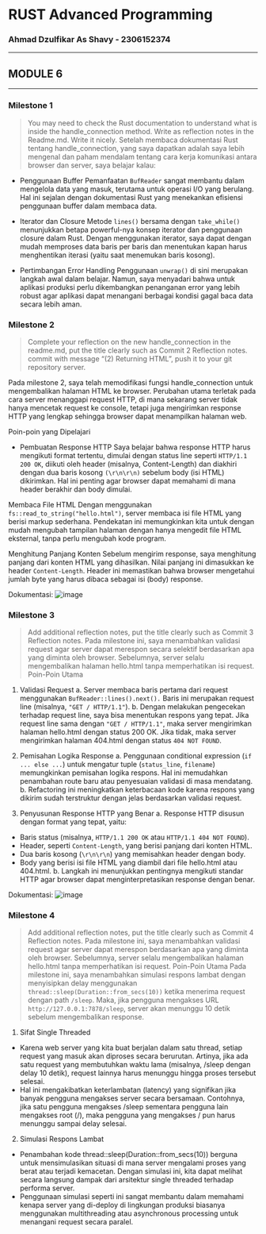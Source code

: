 # RUST Advanced Programming
### Ahmad Dzulfikar As Shavy - 2306152374
---
## MODULE 6
---
### Milestone 1
> You may need to check the Rust documentation to understand what is inside the handle_connection method. Write as reflection notes in the Readme.md. Write it nicely.
Setelah membaca dokumentasi Rust tentang handle_connection, yang saya dapatkan adalah saya lebih mengenal dan paham mendalam tentang cara kerja komunikasi antara browser dan server, saya belajar kalau:
- Penggunaan Buffer
Pemanfaatan `BufReader` sangat membantu dalam mengelola data yang masuk, terutama untuk operasi I/O yang berulang. Hal ini sejalan dengan dokumentasi Rust yang menekankan efisiensi penggunaan buffer dalam membaca data.

- Iterator dan Closure
Metode `lines()` bersama dengan `take_while()` menunjukkan betapa powerful-nya konsep iterator dan penggunaan closure dalam Rust. Dengan menggunakan iterator, saya dapat dengan mudah memproses data baris per baris dan menentukan kapan harus menghentikan iterasi (yaitu saat menemukan baris kosong).

- Pertimbangan Error Handling
Penggunaan `unwrap()` di sini merupakan langkah awal dalam belajar. Namun, saya menyadari bahwa untuk aplikasi produksi perlu dikembangkan penanganan error yang lebih robust agar aplikasi dapat menangani berbagai kondisi gagal baca data secara lebih aman. 

### Milestone 2
> Complete your reflection on the new handle_connection in the readme.md, put the title clearly such as Commit 2 Reflection notes. commit with message “(2) Returning HTML”, push it to your git repository server.

Pada milestone 2, saya telah memodifikasi fungsi handle_connection untuk mengembalikan halaman HTML ke browser. Perubahan utama terletak pada cara server menanggapi request HTTP, di mana sekarang server tidak hanya mencetak request ke console, tetapi juga mengirimkan response HTTP yang lengkap sehingga browser dapat menampilkan halaman web.

Poin-poin yang Dipelajari
- Pembuatan Response HTTP
Saya belajar bahwa response HTTP harus mengikuti format tertentu, dimulai dengan status line seperti `HTTP/1.1 200 OK`, diikuti oleh header (misalnya, Content-Length) dan diakhiri dengan dua baris kosong `(\r\n\r\n)` sebelum body (isi HTML) dikirimkan. Hal ini penting agar browser dapat memahami di mana header berakhir dan body dimulai.

Membaca File HTML
Dengan menggunakan `fs::read_to_string("hello.html")`, server membaca isi file HTML yang berisi markup sederhana. Pendekatan ini memungkinkan kita untuk dengan mudah mengubah tampilan halaman dengan hanya mengedit file HTML eksternal, tanpa perlu mengubah kode program.

Menghitung Panjang Konten
Sebelum mengirim response, saya menghitung panjang dari konten HTML yang dihasilkan. Nilai panjang ini dimasukkan ke header `Content-Length`. Header ini memastikan bahwa browser mengetahui jumlah byte yang harus dibaca sebagai isi (body) response.

Dokumentasi:
![image](https://github.com/user-attachments/assets/e0d7a9e0-083d-43f8-860d-6b4bf708cba5)

### Milestone 3
> Add additional reflection notes, put the title clearly such as Commit 3 Reflection notes.
Pada milestone ini, saya menambahkan validasi request agar server dapat merespon secara selektif berdasarkan apa yang diminta oleh browser. Sebelumnya, server selalu mengembalikan halaman hello.html tanpa memperhatikan isi request.
Poin-Poin Utama
1. Validasi Request
a. Server membaca baris pertama dari request menggunakan `BufReader::lines().next().` Baris ini merupakan request line (misalnya, `"GET / HTTP/1.1"`).
b. Dengan melakukan pengecekan terhadap request line, saya bisa menentukan respons yang tepat. Jika request line sama dengan `"GET / HTTP/1.1"`, maka server mengirimkan halaman hello.html dengan status 200 OK. Jika tidak, maka server mengirimkan halaman 404.html dengan status `404 NOT FOUND`.
   
2. Pemisahan Logika Response
a. Penggunaan conditional expression (`if ... else ...`) untuk mengatur tuple (`status_line`, `filename`) memungkinkan pemisahan logika respons. Hal ini memudahkan penambahan route baru atau penyesuaian validasi di masa mendatang.
b. Refactoring ini meningkatkan keterbacaan kode karena respons yang dikirim sudah terstruktur dengan jelas berdasarkan validasi request.

3. Penyusunan Response HTTP yang Benar
a. Response HTTP disusun dengan format yang tepat, yaitu:
  - Baris status (misalnya, `HTTP/1.1 200 OK` atau `HTTP/1.1 404 NOT FOUND`).
  - Header, seperti `Content-Length`, yang berisi panjang dari konten HTML.
  - Dua baris kosong (`\r\n\r\n`) yang memisahkan header dengan body.
  - Body yang berisi isi file HTML yang diambil dari file hello.html atau 404.html.
b. Langkah ini menunjukkan pentingnya mengikuti standar HTTP agar browser dapat menginterpretasikan response dengan benar.

Dokumentasi:
![image](https://github.com/user-attachments/assets/3ae00e9f-ae99-4bba-b387-1e3f11f3e07b)

### Milestone 4
> Add additional reflection notes, put the title clearly such as Commit 4 Reflection notes.
Pada milestone ini, saya menambahkan validasi request agar server dapat merespon berdasarkan apa yang diminta oleh browser. Sebelumnya, server selalu mengembalikan halaman hello.html tanpa memperhatikan isi request.
Poin-Poin Utama
Pada milestone ini, saya menambahkan simulasi respons lambat dengan menyisipkan delay menggunakan `thread::sleep(Duration::from_secs(10))` ketika menerima request dengan path `/sleep`. Maka, jika pengguna mengakses URL `http://127.0.0.1:7878/sleep`, server akan menunggu 10 detik sebelum mengembalikan response.

1. Sifat Single Threaded
- Karena web server yang kita buat berjalan dalam satu thread, setiap request yang masuk akan diproses secara berurutan. Artinya, jika ada satu request yang membutuhkan waktu lama (misalnya, /sleep dengan delay 10 detik), request lainnya harus menunggu hingga proses tersebut selesai.
- Hal ini mengakibatkan keterlambatan (latency) yang signifikan jika banyak pengguna mengakses server secara bersamaan. Contohnya, jika satu pengguna mengakses /sleep sementara pengguna lain mengakses root (/), maka pengguna yang mengakses / pun harus menunggu sampai delay selesai.
  
2. Simulasi Respons Lambat
- Penambahan kode thread::sleep(Duration::from_secs(10)) berguna untuk mensimulasikan situasi di mana server mengalami proses yang berat atau terjadi kemacetan. Dengan simulasi ini, kita dapat melihat secara langsung dampak dari arsitektur single threaded terhadap performa server.
- Penggunaan simulasi seperti ini sangat membantu dalam memahami kenapa server yang di-deploy di lingkungan produksi biasanya menggunakan multithreading atau asynchronous processing untuk menangani request secara paralel.
